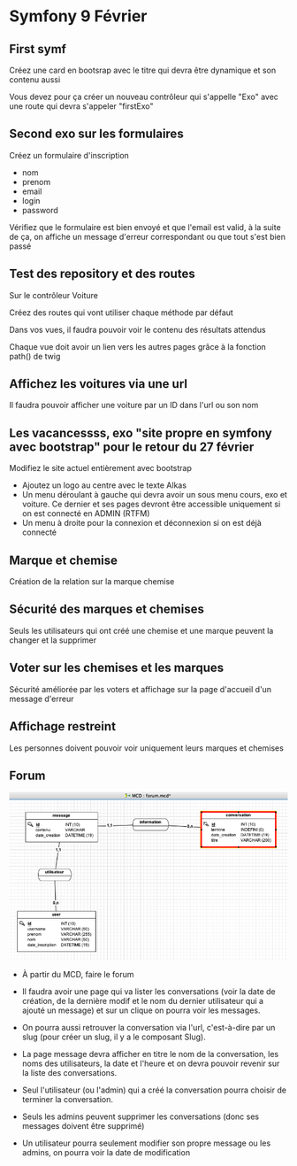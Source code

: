 # Symfony 9 Février

## First symf
Créez une card en bootsrap avec le titre qui devra être dynamique et son contenu aussi

Vous devez pour ça créer un nouveau contrôleur qui s'appelle "Exo" avec une route qui devra s'appeler "firstExo"


## Second exo sur les formulaires
Créez un formulaire d'inscription
- nom
- prenom
- email
- login
- password

Vérifiez que le formulaire est bien envoyé et que l'email est valid, à la suite de ça, on affiche un message d'erreur correspondant ou que tout s'est bien passé

## Test des repository et des routes
Sur le contrôleur Voiture

Créez des routes qui vont utiliser chaque méthode par défaut

Dans vos vues, il faudra pouvoir voir le contenu des résultats attendus

Chaque vue doit avoir un lien vers les autres pages grâce à la fonction path() de twig

## Affichez les voitures via une url
Il faudra pouvoir afficher une voiture par un ID dans l'url ou son nom

## Les vacancessss, exo "site propre en symfony avec bootstrap" pour le retour du 27 février
Modifiez le site actuel entièrement avec bootstrap

* Ajoutez un logo au centre avec le texte Alkas 
* Un menu déroulant à gauche qui devra avoir un sous menu cours, exo et voiture. Ce dernier et ses pages devront être accessible uniquement si on est connecté en ADMIN (RTFM)
* Un menu à droite pour la connexion et déconnexion si on est déjà connecté

## Marque et chemise
Création de la relation sur la marque chemise

## Sécurité des marques et chemises
Seuls les utilisateurs qui ont créé une chemise et une marque peuvent la changer et la supprimer

## Voter sur les chemises et les marques
Sécurité améliorée par les voters et affichage sur la page d'accueil d'un message d'erreur

## Affichage restreint
Les personnes doivent pouvoir voir uniquement leurs marques et chemises

## Forum
![](forum-symfony.png)
- À partir du MCD, faire le forum

- Il faudra avoir une page qui va lister les conversations (voir la date de création, de la dernière modif et le nom du dernier utilisateur qui a ajouté un message) et sur un clique on pourra voir les messages.

- On pourra aussi retrouver la conversation via l'url, c'est-à-dire par un slug (pour créer un slug, il y a le composant Slug).

- La page message devra afficher en titre le nom de la conversation, les noms des utilisateurs, la date et l'heure et on devra pouvoir revenir sur la liste des conversations.

- Seul l'utilisateur (ou l'admin) qui a créé la conversation pourra choisir de terminer la conversation.

- Seuls les admins peuvent supprimer les conversations (donc ses messages doivent être supprimé)

- Un utilisateur pourra seulement modifier son propre message ou les admins, on pourra voir la date de modification